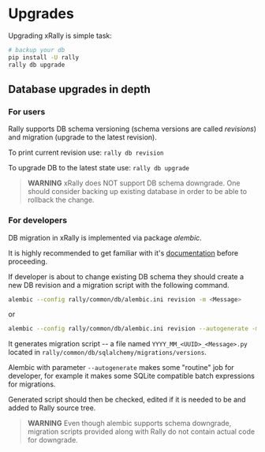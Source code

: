 # Upgrades

Upgrading xRally is simple task:

```bash
# backup your db
pip install -U rally
rally db upgrade
```

## Database upgrades in depth

### For users

Rally supports DB schema versioning (schema versions are called *revisions*)
and migration (upgrade to the latest revision).

To print current revision use: ```rally db revision```

To upgrade DB to the latest state use: ```rally db upgrade```

>**WARNING** xRally does NOT support DB schema downgrade. One should consider
>backing up existing database in order to be able to rollback the change.

### For developers

DB migration in xRally is implemented via package *alembic*.

It is highly recommended to get familiar with it's <a href="http://alembic.zzzcomputing.com/en/latest/" target="_blank">documentation</a> before proceeding.

If developer is about to change existing DB schema they should
create a new DB revision and a migration script with the following command.

```bash
alembic --config rally/common/db/alembic.ini revision -m <Message>
```

or

```bash
alembic --config rally/common/db/alembic.ini revision --autogenerate -m <Message>
```

It generates migration script -- a file named `YYYY_MM_<UUID>_<Message>.py`
located in `rally/common/db/sqlalchemy/migrations/versions`.

Alembic with parameter ``--autogenerate`` makes some "routine" job for
developer, for example it makes some SQLite compatible batch expressions for
migrations.

Generated script should then be checked, edited if it is needed to be
and added to Rally source tree.

>**WARNING** Even though alembic supports schema downgrade, migration
>scripts provided along with Rally do not contain actual code for downgrade.
